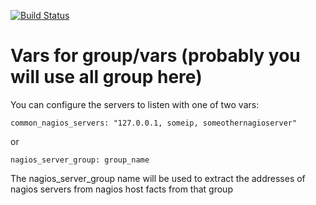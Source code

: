 [![Build Status](https://travis-ci.org/pablodav/ansible_nagios_common_nrpe.svg?branch=master)](https://travis-ci.org/pablodav/ansible_nagios_common_nrpe)

# Vars for group/vars (probably you will use all group here)

You can configure the servers to listen with one of two vars: 

    common_nagios_servers: "127.0.0.1, someip, someothernagioserver"
or 

    nagios_server_group: group_name
     
The nagios_server_group name will be used to extract the addresses of nagios servers from nagios host facts from that group      
